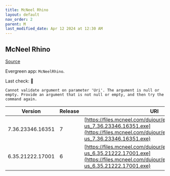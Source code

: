 ```yaml
---
title: McNeel Rhino
layout: default
nav_order: 2
parent: M
last_modified_date: Apr 12 2024 at 12:30 AM
---
```


## McNeel Rhino

[Source](https://www.rhino3d.com/)

Evergreen app: `McNeelRhino`. 

Last check: 🔴
```
Cannot validate argument on parameter 'Uri'. The argument is null or empty. Provide an argument that is not null or empty, and then try the command again.
```

| Version          | Release | URI                                                                                                                                                            |
| ---------------- | ------- | -------------------------------------------------------------------------------------------------------------------------------------------------------------- |
| 7.36.23346.16351 | 7       | [https://files.mcneel.com/dujour/exe/20231212/rhino_en-us_7.36.23346.16351.exe](https://files.mcneel.com/dujour/exe/20231212/rhino_en-us_7.36.23346.16351.exe) |
| 6.35.21222.17001 | 6       | [https://files.mcneel.com/dujour/exe/20210810/rhino_en-us_6.35.21222.17001.exe](https://files.mcneel.com/dujour/exe/20210810/rhino_en-us_6.35.21222.17001.exe) |
